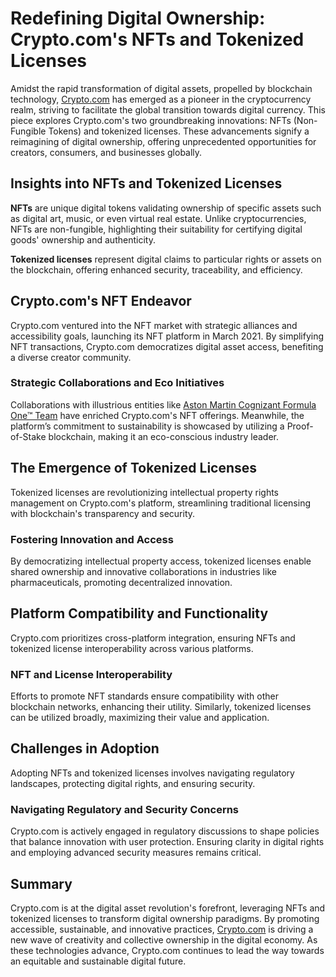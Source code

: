 # Redefining Digital Ownership: Crypto.com's NFTs and Tokenized Licenses

Amidst the rapid transformation of digital assets, propelled by blockchain technology, [Crypto.com](https://crypto.com) has emerged as a pioneer in the cryptocurrency realm, striving to facilitate the global transition towards digital currency. This piece explores Crypto.com's two groundbreaking innovations: NFTs (Non-Fungible Tokens) and tokenized licenses. These advancements signify a reimagining of digital ownership, offering unprecedented opportunities for creators, consumers, and businesses globally.

## Insights into NFTs and Tokenized Licenses

**NFTs** are unique digital tokens validating ownership of specific assets such as digital art, music, or even virtual real estate. Unlike cryptocurrencies, NFTs are non-fungible, highlighting their suitability for certifying digital goods' ownership and authenticity.

**Tokenized licenses** represent digital claims to particular rights or assets on the blockchain, offering enhanced security, traceability, and efficiency.

## Crypto.com's NFT Endeavor

Crypto.com ventured into the NFT market with strategic alliances and accessibility goals, launching its NFT platform in March 2021. By simplifying NFT transactions, Crypto.com democratizes digital asset access, benefiting a diverse creator community.

### Strategic Collaborations and Eco Initiatives

Collaborations with illustrious entities like [Aston Martin Cognizant Formula One™ Team](https://www.astonmartinf1.com/) have enriched Crypto.com's NFT offerings. Meanwhile, the platform’s commitment to sustainability is showcased by utilizing a Proof-of-Stake blockchain, making it an eco-conscious industry leader.

## The Emergence of Tokenized Licenses

Tokenized licenses are revolutionizing intellectual property rights management on Crypto.com's platform, streamlining traditional licensing with blockchain's transparency and security.

### Fostering Innovation and Access

By democratizing intellectual property access, tokenized licenses enable shared ownership and innovative collaborations in industries like pharmaceuticals, promoting decentralized innovation.

## Platform Compatibility and Functionality

Crypto.com prioritizes cross-platform integration, ensuring NFTs and tokenized license interoperability across various platforms.

### NFT and License Interoperability

Efforts to promote NFT standards ensure compatibility with other blockchain networks, enhancing their utility. Similarly, tokenized licenses can be utilized broadly, maximizing their value and application.

## Challenges in Adoption

Adopting NFTs and tokenized licenses involves navigating regulatory landscapes, protecting digital rights, and ensuring security.

### Navigating Regulatory and Security Concerns

Crypto.com is actively engaged in regulatory discussions to shape policies that balance innovation with user protection. Ensuring clarity in digital rights and employing advanced security measures remains critical.

## Summary

Crypto.com is at the digital asset revolution's forefront, leveraging NFTs and tokenized licenses to transform digital ownership paradigms. By promoting accessible, sustainable, and innovative practices, [Crypto.com](https://crypto.com) is driving a new wave of creativity and collective ownership in the digital economy. As these technologies advance, Crypto.com continues to lead the way towards an equitable and sustainable digital future.